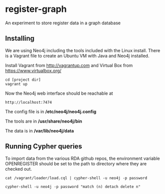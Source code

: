 # register-graph

An experiment to store register data in a graph database

## Installing

We are using Neo4j including the tools included with the Linux install. There is a Vagrant file to create an Ubuntu VM with Java and Neo4j installed.

Install Vagrant from http://vagrantup.com and Virtual Box from https://www.virtualbox.org/

    cd [project dir]
    vagrant up

Now the Neo4j web interface should be reachable at

    http://localhost:7474

The config file is in **/etc/neo4j/neo4j.config**

The tools are in **/usr/share/neo4j/bin**

The data is in **/var/lib/neo4j/data**

## Running Cypher queries

To import data from the various RDA github repos, the environment variable OPENREGISTER should be set to the path
to directory where they are checked out.

    cat /vagrant/loader/load.cql | cypher-shell -u neo4j -p password

    cypher-shell -u neo4j -p password "match (n) detach delete n"
